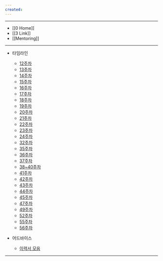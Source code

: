 ```yaml
---
created:
---
```


---
- [[0 Home]]
- [[3 Link]]
- [[Mentoring]]
---

- 타임라인
    - [12주차](https://applicationspring.notion.site/12-43744912300148798daab456f3bde188?pvs=4)
    - [13주차](https://applicationspring.notion.site/13-5c422ca79d024fb9bbb7cea51a4cf2f8)
    - [14주차](https://applicationspring.notion.site/14-eb30043f63634d0f9269d2e9c913e082)
    - [15주차](https://applicationspring.notion.site/15-6854ef9dd02b4c7d96e952ae931dec99)
    - [16주차](https://applicationspring.notion.site/16-374ea79afa324fb0a5c4b0213f1c845e)
    - [17주차](https://applicationspring.notion.site/17-0fc1ee76a186470ab43448c3c39dbc4d?pvs=4)
    - [18주차](https://applicationspring.notion.site/18-4f9c9ec7c53743a4969dd8d874b9a177?pvs=4)
    - [19주차](https://applicationspring.notion.site/19-7eb8660f952141df81a62fe0641ef874?pvs=4)
    - [20주차](https://applicationspring.notion.site/20-9b207dbfa281450d8a2c201070e5e127?pvs=4)
    - [21주차](https://applicationspring.notion.site/21-3dcf3ef6c28048de9dee65b9316b6b21?pvs=4)
    - [22주차](https://applicationspring.notion.site/22-3806c035e8284e76a962ab88113b4d2b?pvs=4)
    - [23주차](https://applicationspring.notion.site/23-bd2607c8bbdc4d6293e1bb1806bfff89?pvs=4)
    - [24주차](https://applicationspring.notion.site/24-ace4528a615a4117a5764ad2ec129d16?pvs=4)
    - [32주차](https://applicationspring.notion.site/32-14f58235526380359b1de956f5d29473?pvs=4)
    - [35주차](https://applicationspring.notion.site/35-18758235526380e9b103d5cd496cabad)
    - [36주차](https://applicationspring.notion.site/36-1875823552638000b45bf863ff06d558)
    - [37주차](https://applicationspring.notion.site/37-19c5823552638071b258f5f8e5af4c90)
    - [38~40주차](https://applicationspring.notion.site/38-19c58235526380cbba6fcac97bed5419?pvs=4)
    - [41주차](https://applicationspring.notion.site/41-1be58235526380748a8ef9f2f07bbbdb)
    - [42주차](https://applicationspring.notion.site/42-1be582355263808e9e8cf74f64dbe0fb)
    - [43주차](https://applicationspring.notion.site/43-1d45823552638015ac84cd06c5ee9efe)
    - [44주차](https://applicationspring.notion.site/44-1e258235526380769939e8fc73254873)
    - [45주차](https://applicationspring.notion.site/45-1e9582355263808d94ebf5eebb8d5a7a)
    - [47주차](https://applicationspring.notion.site/47-2055823552638088a73dd4adfcd0ac8b)
    - [49주차](https://applicationspring.notion.site/49-21358235526380d7adfadd14def1da7c?source=copy_link)
    - [52주차](https://applicationspring.notion.site/52-22f582355263808ea4d9c8780fd0cdb9?source=copy_link)
    - [55주차](https://applicationspring.notion.site/55-24b582355263800b99a8d0cf67e5a354)
    - [56주차](https://applicationspring.notion.site/56-259582355263803bbe3cee4cd96079c6)
    
- 어드바이스
    - [이력서 모음](https://applicationspring.notion.site/1b158235526380dca53cd3baef3ce103?pvs=4)


---
